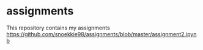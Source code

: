 # assignments
This repository contains my assignments
https://github.com/snoekkie98/assignments/blob/master/assignment2.ipynb
